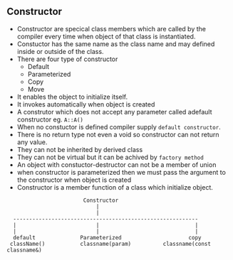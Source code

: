 ## Constructor ##
- Constructor are specical class members which are called by the compiler every time when object of that class is instantiated.
- Constuctor has the same name as the class name and may defined inside or outside of the class.
- There are four type of constructor
  - Default 
  - Parameterized
  - Copy
  - Move
- It enables the object to initialize itself.
- It invokes automatically when object is created
- A construtor which does not accept any parameter called adefault constructor eg. `A::A()`
- When no constuctor is defined compiler supply `default constructor`.
- There is no return type not even a void so constructor can not return any value.
- They can not be inherited by derived class
- They can not be virtual but it can be achived by `factory method`
- An object with constuctor-destructor can not be a member of union
- when constructor is parameterized then we must pass the argument to the constructor when object is created
- Constructor is a member function of a class which initialize object.

```
                        Constructor
                            |
                            |
  ----------------------------------------------------------
  |                         |                              |
  |                         |                              |
  default              Parameterized                     copy
 className()           classname(param)          classname(const classname&) 

 ```
